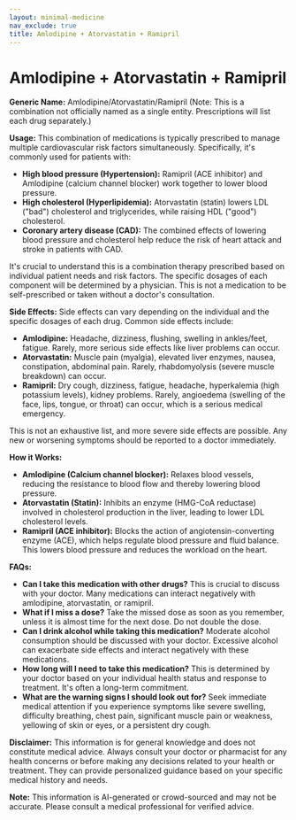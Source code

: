 ```yaml
---
layout: minimal-medicine
nav_exclude: true
title: Amlodipine + Atorvastatin + Ramipril
---
```


# Amlodipine + Atorvastatin + Ramipril

**Generic Name:** Amlodipine/Atorvastatin/Ramipril (Note: This is a combination not officially named as a single entity.  Prescriptions will list each drug separately.)

**Usage:** This combination of medications is typically prescribed to manage multiple cardiovascular risk factors simultaneously.  Specifically, it's commonly used for patients with:

* **High blood pressure (Hypertension):** Ramipril (ACE inhibitor) and Amlodipine (calcium channel blocker) work together to lower blood pressure.
* **High cholesterol (Hyperlipidemia):** Atorvastatin (statin) lowers LDL ("bad") cholesterol and triglycerides, while raising HDL ("good") cholesterol.
* **Coronary artery disease (CAD):**  The combined effects of lowering blood pressure and cholesterol help reduce the risk of heart attack and stroke in patients with CAD.

It's crucial to understand this is a combination therapy prescribed based on individual patient needs and risk factors. The specific dosages of each component will be determined by a physician.  This is not a medication to be self-prescribed or taken without a doctor's consultation.


**Side Effects:**  Side effects can vary depending on the individual and the specific dosages of each drug. Common side effects include:

* **Amlodipine:** Headache, dizziness, flushing, swelling in ankles/feet, fatigue.  Rarely, more serious side effects like liver problems can occur.
* **Atorvastatin:** Muscle pain (myalgia), elevated liver enzymes, nausea, constipation, abdominal pain.  Rarely, rhabdomyolysis (severe muscle breakdown) can occur.
* **Ramipril:**  Dry cough, dizziness, fatigue, headache, hyperkalemia (high potassium levels), kidney problems.  Rarely, angioedema (swelling of the face, lips, tongue, or throat) can occur, which is a serious medical emergency.

This is not an exhaustive list, and more severe side effects are possible.  Any new or worsening symptoms should be reported to a doctor immediately.


**How it Works:**

* **Amlodipine (Calcium channel blocker):** Relaxes blood vessels, reducing the resistance to blood flow and thereby lowering blood pressure.
* **Atorvastatin (Statin):** Inhibits an enzyme (HMG-CoA reductase) involved in cholesterol production in the liver, leading to lower LDL cholesterol levels.
* **Ramipril (ACE inhibitor):** Blocks the action of angiotensin-converting enzyme (ACE), which helps regulate blood pressure and fluid balance. This lowers blood pressure and reduces the workload on the heart.


**FAQs:**

* **Can I take this medication with other drugs?**  This is crucial to discuss with your doctor.  Many medications can interact negatively with amlodipine, atorvastatin, or ramipril.
* **What if I miss a dose?**  Take the missed dose as soon as you remember, unless it is almost time for the next dose. Do not double the dose.
* **Can I drink alcohol while taking this medication?**  Moderate alcohol consumption should be discussed with your doctor. Excessive alcohol can exacerbate side effects and interact negatively with these medications.
* **How long will I need to take this medication?**  This is determined by your doctor based on your individual health status and response to treatment.  It's often a long-term commitment.
* **What are the warning signs I should look out for?**  Seek immediate medical attention if you experience symptoms like severe swelling, difficulty breathing, chest pain, significant muscle pain or weakness, yellowing of skin or eyes, or a persistent dry cough.


**Disclaimer:** This information is for general knowledge and does not constitute medical advice.  Always consult your doctor or pharmacist for any health concerns or before making any decisions related to your health or treatment.  They can provide personalized guidance based on your specific medical history and needs.


**Note:** This information is AI-generated or crowd-sourced and may not be accurate. Please consult a medical professional for verified advice.